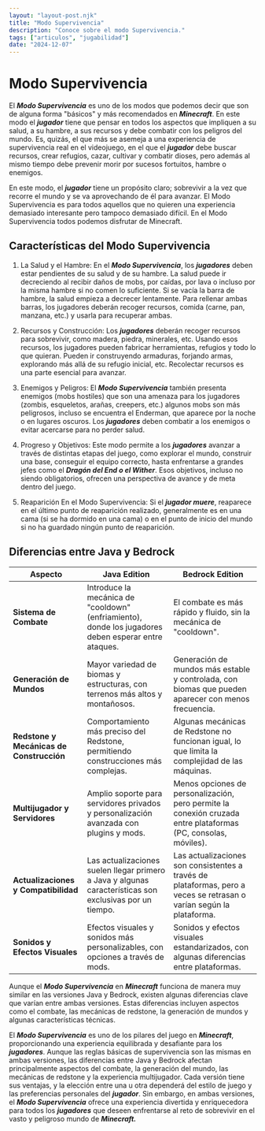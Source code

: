 ```yaml
---
layout: "layout-post.njk"
title: "Modo Supervivencia"
description: "Conoce sobre el modo Supervivencia."
tags: ["articulos", "jugabilidad"]
date: "2024-12-07"
---
```


# Modo Supervivencia

El ***Modo Supervivencia*** es uno de los modos que podemos decir que son de alguna forma "básicos" y más recomendados en ***Minecraft***. En este modo el ***jugador*** tiene que pensar en todos los aspectos que impliquen a su salud, a su hambre, a sus recursos y debe combatir con los peligros del mundo. Es, quizás, el que más se asemeja a una experiencia de supervivencia real en el videojuego, en el que el ***jugador*** debe buscar recursos, crear refugios, cazar, cultivar y combatir dioses, pero además al mismo tiempo debe prevenir morir por sucesos fortuitos, hambre o enemigos.

En este modo, el ***jugador*** tiene un propósito claro; sobrevivir a la vez que recorre el mundo y se va aprovechando de él para avanzar. El Modo Supervivencia es para todos aquellos que no quieren una experiencia demasiado interesante pero tampoco demasiado difícil. En el Modo Supervivencia todos podemos disfrutar de Minecraft. 

## Características del Modo Supervivencia

1. La Salud y el Hambre:
En el ***Modo Supervivencia***, los ***jugadores*** deben estar pendientes de su salud y de su hambre. La salud puede ir decreciendo al recibir daños de mobs, por caídas, por lava o incluso por la misma hambre si no comen lo suficiente. Si se vacía la barra de hambre, la salud empieza a decrecer lentamente. Para rellenar ambas barras, los jugadores deberán recoger recursos, comida (carne, pan, manzana, etc.) y usarla para recuperar ambas.

2. Recursos y Construcción:
Los ***jugadores*** deberán recoger recursos para sobrevivir, como madera, piedra, minerales, etc. Usando esos recursos, los jugadores pueden fabricar herramientas, refugios y todo lo que quieran. Pueden ir construyendo armaduras, forjando armas, explorando más allá de su refugio inicial, etc. Recolectar recursos es una parte esencial para avanzar.

3. Enemigos y Peligros: El ***Modo Supervivencia*** también presenta enemigos (mobs hostiles) que son una amenaza para los jugadores (zombis, esqueletos, arañas, creepers, etc.) algunos mobs son más peligrosos, incluso se encuentra el Enderman, que aparece por la noche o en lugares oscuros. Los ***jugadores*** deben combatir a los enemigos o evitar acercarse para no perder salud.

4. Progreso y Objetivos:
Este modo permite a los ***jugadores*** avanzar a través de distintas etapas del juego, como explorar el mundo, construir una base, conseguir el equipo correcto, hasta enfrentarse a grandes jefes como el ***Dragón del End o el Wither***. Esos objetivos, incluso no siendo obligatorios, ofrecen una perspectiva de avance y de meta dentro del juego.

5. Reaparición En el Modo Supervivencia:
Si el ***jugador muere***, reaparece en el último punto de reaparición realizado, generalmente es en una cama (si se ha dormido en una cama) o en el punto de inicio del mundo si no ha guardado ningún punto de reaparición. 

## Diferencias entre Java y Bedrock

| **Aspecto**                     | **Java Edition**                                                                 | **Bedrock Edition**                                                               |
|----------------------------------|----------------------------------------------------------------------------------|----------------------------------------------------------------------------------|
| **Sistema de Combate**           | Introduce la mecánica de "cooldown" (enfriamiento), donde los jugadores deben esperar entre ataques. | El combate es más rápido y fluido, sin la mecánica de "cooldown".                |
| **Generación de Mundos**         | Mayor variedad de biomas y estructuras, con terrenos más altos y montañosos.     | Generación de mundos más estable y controlada, con biomas que pueden aparecer con menos frecuencia. |
| **Redstone y Mecánicas de Construcción** | Comportamiento más preciso del Redstone, permitiendo construcciones más complejas. | Algunas mecánicas de Redstone no funcionan igual, lo que limita la complejidad de las máquinas. |
| **Multijugador y Servidores**   | Amplio soporte para servidores privados y personalización avanzada con plugins y mods. | Menos opciones de personalización, pero permite la conexión cruzada entre plataformas (PC, consolas, móviles). |
| **Actualizaciones y Compatibilidad** | Las actualizaciones suelen llegar primero a Java y algunas características son exclusivas por un tiempo. | Las actualizaciones son consistentes a través de plataformas, pero a veces se retrasan o varían según la plataforma. |
| **Sonidos y Efectos Visuales**  | Efectos visuales y sonidos más personalizables, con opciones a través de mods.    | Sonidos y efectos visuales estandarizados, con algunas diferencias entre plataformas. |


Aunque el ***Modo Supervivencia*** en ***Minecraft*** funciona de manera muy similar en las versiones Java y Bedrock, existen algunas diferencias clave que varían entre ambas versiones. Estas diferencias incluyen aspectos como el combate, las mecánicas de redstone, la generación de mundos y algunas características técnicas.

El ***Modo Supervivencia*** es uno de los pilares del juego en ***Minecraft***, proporcionando una experiencia equilibrada y desafiante para los ***jugadores***. Aunque las reglas básicas de supervivencia son las mismas en ambas versiones, las diferencias entre Java y Bedrock afectan principalmente aspectos del combate, la generación del mundo, las mecánicas de redstone y la experiencia multijugador. Cada versión tiene sus ventajas, y la elección entre una u otra dependerá del estilo de juego y las preferencias personales del ***jugador***. Sin embargo, en ambas versiones, el ***Modo Supervivencia*** ofrece una experiencia divertida y enriquecedora para todos los ***jugadores*** que deseen enfrentarse al reto de sobrevivir en el vasto y peligroso mundo de ***Minecraft.***